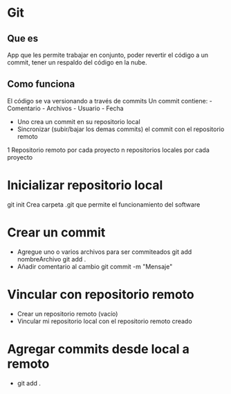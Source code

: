 # Git

## Que es 
App que les permite trabajar en conjunto, poder revertir el código a un commit, tener un respaldo del código en la nube.

## Como funciona
El código se va versionando a través de commits
Un commit contiene:
    - Comentario
    - Archivos
    - Usuario
    - Fecha

- Uno crea un commit en su repositorio local
- Sincronizar (subir/bajar los demas commits) el commit con el repositorio remoto

1 Repositorio remoto por cada proyecto
n repositorios locales por cada proyecto


# Inicializar repositorio local

git init
Crea carpeta .git que permite el funcionamiento del software

# Crear un commit
- Agregue uno o varios archivos para ser commiteados
    git add nombreArchivo
    git add .
- Añadir comentario al cambio 
    git commit -m "Mensaje"

# Vincular con repositorio remoto
- Crear un repositorio remoto (vacío)
- Vincular mi repositorio local con el repositorio remoto creado

# Agregar commits desde local a remoto
- git add .